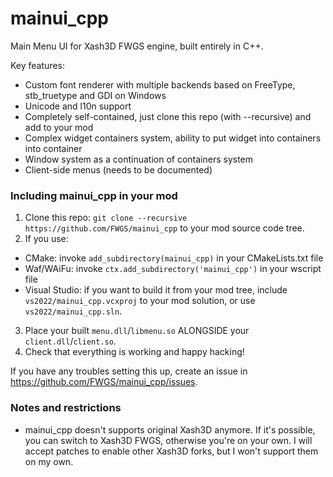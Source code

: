 # mainui_cpp

Main Menu UI for Xash3D FWGS engine, built entirely in C++.

Key features:
* Custom font renderer with multiple backends based on FreeType, stb_truetype and GDI on Windows
* Unicode and l10n support
* Completely self-contained, just clone this repo (with --recursive) and add to your mod
* Complex widget containers system, ability to put widget into containers into container
* Window system as a continuation of containers system
* Client-side menus (needs to be documented)

### Including mainui_cpp in your mod

1. Clone this repo: `git clone --recursive https://github.com/FWGS/mainui_cpp` to your mod source code tree.
2. If you use:
* CMake: invoke `add_subdirectory(mainui_cpp)` in your CMakeLists.txt file
* Waf/WAiFu: invoke `ctx.add_subdirectory('mainui_cpp')` in your wscript file
* Visual Studio: if you want to build it from your mod tree, include `vs2022/mainui_cpp.vcxproj` to your mod solution, or use `vs2022/mainui_cpp.sln`.
3. Place your built `menu.dll`/`libmenu.so` ALONGSIDE your `client.dll`/`client.so`.
4. Check that everything is working and happy hacking!

If you have any troubles setting this up, create an issue in https://github.com/FWGS/mainui_cpp/issues.

### Notes and restrictions

* mainui_cpp doesn't supports original Xash3D anymore. If it's possible, you can switch to Xash3D FWGS, otherwise you're on your own. I will accept patches to enable other Xash3D forks, but I won't support them on my own.

